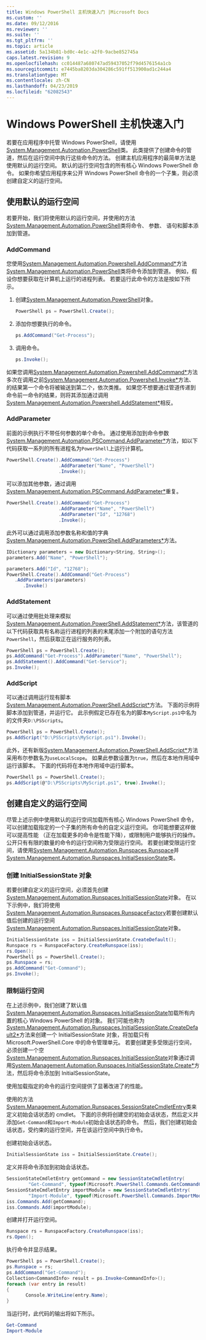 ```yaml
---
title: Windows PowerShell 主机快速入门 |Microsoft Docs
ms.custom: ''
ms.date: 09/12/2016
ms.reviewer: ''
ms.suite: ''
ms.tgt_pltfrm: ''
ms.topic: article
ms.assetid: 5a134b81-bd0c-4e1c-a2f0-9acbe852745a
caps.latest.revision: 9
ms.openlocfilehash: cc014487a680747ad59437052f79d4576154a1cb
ms.sourcegitcommit: e7445ba8203da304286c591ff513900ad1c244a4
ms.translationtype: MT
ms.contentlocale: zh-CN
ms.lasthandoff: 04/23/2019
ms.locfileid: "62082543"
---
```

# <a name="windows-powershell-host-quickstart"></a>Windows PowerShell 主机快速入门

若要在应用程序中托管 Windows PowerShell，请使用[System.Management.Automation.PowerShell](/dotnet/api/System.Management.Automation.PowerShell)类。 此类提供了创建命令的管道，然后在运行空间中执行这些命令的方法。 创建主机应用程序的最简单方法是使用默认的运行空间。 默认的运行空间包含的所有核心 Windows PowerShell 命令。 如果你希望应用程序来公开 Windows PowerShell 命令的一个子集，则必须创建自定义的运行空间。

## <a name="using-the-default-runspace"></a>使用默认的运行空间

若要开始，我们将使用默认的运行空间，并使用的方法[System.Management.Automation.PowerShell](/dotnet/api/System.Management.Automation.PowerShell)类将命令、 参数、 语句和脚本添加到管道。

### <a name="addcommand"></a>AddCommand

您使用[System.Management.Automation.Powershell.AddCommand*](/dotnet/api/System.Management.Automation.PowerShell.AddCommand)方法[System.Management.Automation.PowerShell](/dotnet/api/System.Management.Automation.PowerShell)类将命令添加到管道。 例如，假设你想要获取在计算机上运行的进程列表。 若要运行此命令的方法是按如下所示。

1. 创建[System.Management.Automation.PowerShell](/dotnet/api/System.Management.Automation.PowerShell)对象。

   ```csharp
   PowerShell ps = PowerShell.Create();
   ```

2. 添加你想要执行的命令。

   ```csharp
   ps.AddCommand("Get-Process");
   ```

3. 调用命令。

   ```csharp
   ps.Invoke();
   ```

如果您调用[System.Management.Automation.Powershell.AddCommand*](/dotnet/api/System.Management.Automation.PowerShell.AddCommand)方法多次在调用之前[System.Management.Automation.Powershell.Invoke*](/dotnet/api/System.Management.Automation.PowerShell.Invoke)方法、 的结果第一个命令将被输送到第二个，依次类推。 如果您不想要通过管道传递到命令前一命令的结果，则将其添加通过调用[System.Management.Automation.Powershell.AddStatement*](/dotnet/api/System.Management.Automation.PowerShell.AddStatement)相反。

### <a name="addparameter"></a>AddParameter

前面的示例执行不带任何参数的单个命令。 通过使用添加到命令参数[System.Management.Automation.PSCommand.AddParameter*](/dotnet/api/System.Management.Automation.PSCommand.AddParameter)方法，如以下代码获取一系列的所有进程名为`PowerShell`上运行计算机。

```csharp
PowerShell.Create().AddCommand("Get-Process")
                   .AddParameter("Name", "PowerShell")
                   .Invoke();
```

可以添加其他参数，通过调用[System.Management.Automation.PSCommand.AddParameter*](/dotnet/api/System.Management.Automation.PSCommand.AddParameter)重复。

```csharp
PowerShell.Create().AddCommand("Get-Process")
                   .AddParameter("Name", "PowerShell")
                   .AddParameter("Id", "12768")
                   .Invoke();
```

此外可以通过调用添加参数名称和值的字典[System.Management.Automation.PowerShell.AddParameters*](/dotnet/api/System.Management.Automation.PowerShell.AddParameters)方法。

```csharp
IDictionary parameters = new Dictionary<String, String>();
parameters.Add("Name", "PowerShell");

parameters.Add("Id", "12768");
PowerShell.Create().AddCommand("Get-Process")
   .AddParameters(parameters)
      .Invoke()

```

### <a name="addstatement"></a>AddStatement

可以通过使用批处理来模拟[System.Management.Automation.PowerShell.AddStatement*](/dotnet/api/System.Management.Automation.PowerShell.AddStatement)方法，该管道的以下代码获取具有名称运行进程的列表的末尾添加一个附加的语句方法`PowerShell`，然后获取正在运行服务的列表。

```csharp
PowerShell ps = PowerShell.Create();
ps.AddCommand("Get-Process").AddParameter("Name", "PowerShell");
ps.AddStatement().AddCommand("Get-Service");
ps.Invoke();
```

### <a name="addscript"></a>AddScript

可以通过调用运行现有脚本[System.Management.Automation.PowerShell.AddScript*](/dotnet/api/System.Management.Automation.PowerShell.AddScript)方法。 下面的示例将脚本添加到管道，并运行它。 此示例假定已存在名为的脚本`MyScript.ps1`中名为的文件夹`D:\PSScripts`。

```csharp
PowerShell ps = PowerShell.Create();
ps.AddScript("D:\PSScripts\MyScript.ps1").Invoke();
```

此外，还有新版[System.Management.Automation.PowerShell.AddScript*](/dotnet/api/System.Management.Automation.PowerShell.AddScript)方法采用布尔参数名为`useLocalScope`。 如果此参数设置为`true`，然后在本地作用域中运行该脚本。 下面的代码将在本地作用域中运行脚本。

```csharp
PowerShell ps = PowerShell.Create();
ps.AddScript(@"D:\PSScripts\MyScript.ps1", true).Invoke();
```

## <a name="creating-a-custom-runspace"></a>创建自定义的运行空间

尽管上述示例中使用默认的运行空间加载所有核心 Windows PowerShell 命令，可以创建加载指定的一个子集的所有命令的自定义运行空间。 你可能想要这样做可以提高性能 （正在加载更多的命令是性能下降），或限制用户能够执行的操作。 公开只有有限的数量的命令的运行空间称为受限运行空间。 若要创建受限运行空间，请使用[System.Management.Automation.Runspaces.Runspace](/dotnet/api/System.Management.Automation.Runspaces.Runspace)并[System.Management.Automation.Runspaces.InitialSessionState](/dotnet/api/System.Management.Automation.Runspaces.InitialSessionState)类。

### <a name="creating-an-initialsessionstate-object"></a>创建 InitialSessionState 对象

若要创建自定义的运行空间，必须首先创建[System.Management.Automation.Runspaces.InitialSessionState](/dotnet/api/System.Management.Automation.Runspaces.InitialSessionState)对象。 在以下示例中，我们将使用[System.Management.Automation.Runspaces.RunspaceFactory](/dotnet/api/System.Management.Automation.Runspaces.RunspaceFactory)若要创建默认值后创建的运行空间[System.Management.Automation.Runspaces.InitialSessionState](/dotnet/api/System.Management.Automation.Runspaces.InitialSessionState)对象。

```csharp
InitialSessionState iss = InitialSessionState.CreateDefault();
Runspace rs = RunspaceFactory.CreateRunspace(iss);
rs.Open();
PowerShell ps = PowerShell.Create();
ps.Runspace = rs;
ps.AddCommand("Get-Command");
ps.Invoke();
```

### <a name="constraining-the-runspace"></a>限制运行空间

在上述示例中，我们创建了默认值[System.Management.Automation.Runspaces.InitialSessionState](/dotnet/api/System.Management.Automation.Runspaces.InitialSessionState)加载所有内置的核心 Windows PowerShell 的对象。 我们可能也称为[System.Management.Automation.Runspaces.InitialSessionState.CreateDefault2*](/dotnet/api/System.Management.Automation.Runspaces.InitialSessionState.CreateDefault2)方法来创建一个 InitialSessionState 对象，将加载只有 Microsoft.PowerShell.Core 中的命令管理单元。 若要创建更多受限运行空间，必须创建一个空[System.Management.Automation.Runspaces.InitialSessionState](/dotnet/api/System.Management.Automation.Runspaces.InitialSessionState)对象通过调用[System.Management.Automation.Runspaces.InitialSessionState.Create*](/dotnet/api/System.Management.Automation.Runspaces.InitialSessionState.Create)方法，然后将命令添加到 InitialSessionState。

使用加载指定的命令的运行空间提供了显著改进了的性能。

使用的方法[System.Management.Automation.Runspaces.SessionStateCmdletEntry](/dotnet/api/System.Management.Automation.Runspaces.SessionStateCmdletEntry)类来定义初始会话状态的 cmdlet。 下面的示例将创建空的初始会话状态，然后定义并添加`Get-Command`和`Import-Module`初始会话状态的命令。 然后，我们创建初始会话状态，受约束的运行空间，并在该运行空间中执行命令。

创建初始会话状态。

```csharp
InitialSessionState iss = InitialSessionState.Create();
```

定义并将命令添加到初始会话状态。

```csharp
SessionStateCmdletEntry getCommand = new SessionStateCmdletEntry(
        "Get-Command", typeof(Microsoft.PowerShell.Commands.GetCommandCommand), "");
SessionStateCmdletEntry importModule = new SessionStateCmdletEntry(
        "Import-Module", typeof(Microsoft.PowerShell.Commands.ImportModuleCommand), "");
iss.Commands.Add(getCommand);
iss.Commands.Add(importModule);
```

创建并打开运行空间。

```csharp
Runspace rs = RunspaceFactory.CreateRunspace(iss);
rs.Open();
```

执行命令并显示结果。

```csharp
PowerShell ps = PowerShell.Create();
ps.Runspace = rs;
ps.AddCommand("Get-Command");
Collection<CommandInfo> result = ps.Invoke<CommandInfo>();
foreach (var entry in result)
{
       Console.WriteLine(entry.Name);
}
```

当运行时，此代码的输出将如下所示。

```powershell
Get-Command
Import-Module
```
